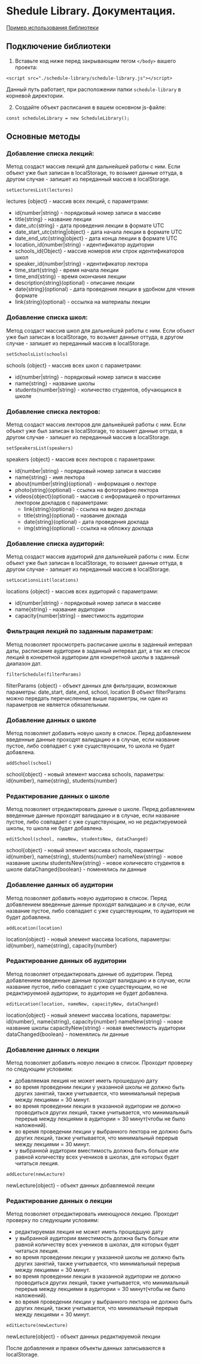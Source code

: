 # Shedule Library. Документация.

[Пример использования библиотеки](https://github.com/redveronika/yandex-mobilization__task1-2/blob/gh-pages/js/schedule-library/example.md)

## Подключение библиотеки

1. Вставьте код ниже перед закрывающим тегом `</body>` вашего проекта: 
```
<script src="./schedule-library/schedule-library.js"></script>
```
Данный путь работает, при расположении папки `schedule-library` в корневой директории.

2. Создайте объект расписания в вашем основном js-файле:

```
const scheduleLibrary = new ScheduleLibrary();
```

## Основные методы


### Добавление списка лекций:

Метод создаст массив лекций для дальнейшей работы с ним. Если объект уже был записан в localStorage, то возьмет данные оттуда, в другом случае - запишет из переданный массив в localStorage.   

```
setLecturesList(lectures)
```
lectures {object} - массив всех лекций, с параметрами:
- id{number|string} - порядковый номер записи в массиве
- title{string} - название лекции
- date_utc{string} - дата проведения лекции в формате UTC
- date_start_utc{string|object} - дата начала лекции в формате UTC
- date_end_utc{string|object} - дата конца лекции в формате UTC
- location_id{number|string} - идентификатор аудитории
- schools_id{Object} - массив номеров или строк идентификаторов школ
- speaker_id{number|string} - идентификатор лектора
- time_start{string} - время начала лекции
- time_end{string} - время окончания лекции
- description{string}(optional) - описание лекции
- date{string}(optional) - дата проведения лекции в удобном для чтения формате
- link{string}(optional) - оссылка на материалы лекции



### Добавление списка школ:

Метод создаст массив школ для дальнейшей работы с ним. Если объект уже был записан в localStorage, то возьмет данные оттуда, в другом случае - запишет из переданный массив в localStorage.   

```
setSchoolsList(schools)
```
schools {object} - массив всех школ с параметрами:
- id{number|string} - порядковый номер записи в массиве
- name{string} - название школы
- students{number|string} - количество студентов, обучающихся в школе


### Добавление списка лекторов:

Метод создаст массив лекторов для дальнейшей работы с ним. Если объект уже был записан в localStorage, то возьмет данные оттуда, в другом случае - запишет из переданный массив в localStorage.   

```
setSpeakersList(speakers)
```
speakers {object} - массив всех лекторов с параметрами:
- id{number|string} - порядковый номер записи в массиве
- name{string} - имя лектора
- about{number|string}(optional) - информация о лекторе
- photo{string}(optional) - ссылка на фотографию лектора
- videos{object}(optional) - массив с информацией о прочитанных лектором докладов с параметрами:
	- link{string}(optional) - ссылка на видео доклада
	- title{string}(optional) - название доклада
	- date{string}(optional) - дата проведения доклада
	- img{string}(optional) - ссылка на обложку доклада


### Добавление списка аудиторий:

Метод создаст массив аудиторий для дальнейшей работы с ним. Если объект уже был записан в localStorage, то возьмет данные оттуда, в другом случае - запишет из переданный массив в localStorage.   

```
setLocationsList(locations)
```
locations {object} - массив всех аудиторий с параметрами:
- id{number|string} - порядковый номер записи в массиве
- name{string} - название аудитории
- capacity{number|string} - вместимость аудитории


### Фильтрация лекций по заданным параметрам:

Метод позволяет просмотреть расписание школы в заданный интервал даты, расписание аудитории в заданный интервал дат, а так же список лекций в конкретной аудитории для конкретной школы в заданный диапазон дат.
	
```
filterSchedule(filterParams)
```
filterParams {object} - объект данных для фильтрации, возможные параметры: date_start, date_end, school, location
В объект filterParams можно передать перечисленные выше параметры, ни один из параметров не является обязательным.

### Добавление данных о школе

Метод позволяет добавить новую школу в список. Перед добавлением введенные данные проходят валидацию и в случае, если название пустое, либо совпадает с уже существующим, то школа не будет добавлена.

```
addSchool(school)
```
school{object} - новый элемент массива schools, параметры: id{number}, name{string}, students{number}


### Редактирование данных о школе

Метод позволяет отредактировать данные о школе. Перед добавлением введенные данные проходят валидацию и в случае, если название пустое, либо совпадает с уже существующим, но не редактируемоей школы, то школа не будет добавлена.

```
editSchool(school, nameNew, studentsNew, dataChanged)
```
school{object} - новый элемент массива schools, параметры: id{number}, name{string}, students{number}
nameNew{string} - новое название школы
studentsNew{string} - новое количесвто студентов в школе
dataChanged{boolean} - поменялись ли данные

### Добавление данных об аудитории

Метод позволяет добавить новую аудиторию в список. Перед добавлением введенные данные проходят валидацию и в случае, если название пустое, либо совпадает с уже существующим, то аудитория не будет добавлена.

```
addLocation(location)
```
location{object} - новый элемент массива locations, параметры: id{number}, name{string}, capacity{number}


### Редактирование данных об аудитории

Метод позволяет отредактировать данные об аудитории. Перед добавлением введенные данные проходят валидацию и в случае, если название пустое, либо совпадает с уже существующим, но не редактируемоей аудитории, то аудитория не будет добавлена.

```
editLocation(location, nameNew, capacityNew, dataChanged)
```
location{object} - новый элемент массива locations, параметры: id{number}, name{string}, capacity{number}
nameNew{string} - новое название школы
capacityNew{string} - новая вместимость аудитории
dataChanged{boolean} - поменялись ли данные


### Добавление данных о лекции

Метод позволяет добавить новую лекцию в список.
Проходит проверку по следующим условиям:
* добавляемая лекция не может иметь прошедшую дату
* во время проведении лекции у указанной школы не должно быть других занятий, также учитывается, что минимальный перерыв между лекциями = 30 минут.
* во время проведении лекции в указанной аудитории не должно проводиться других лекций, также учитывается, что минимальный перерыв между лекциями в аудитории = 30 минут(чтобы не было наложений).
* во время проведении лекции у выбранного лектора не должно быть других лекций, также учитывается, что минимальный перерыв между лекциями = 30 минут.
* у выбранной аудитории вместимость должна быть больше или равной количеству всех учеников в школах, для которых будет читаться лекция.

```
addLecture(newLecture)
```
newLecture{object} - объект данных добавляемой лекции


### Редактирование данных о лекции

Метод позволяет отредактировать имеющуюся лекцию.
Проходит проверку по следующим условиям:
* редактируемая лекция не может иметь прошедшую дату
* у выбранной аудитории вместимость должна быть больше или равной количеству всех учеников в школах, для которых будет читаться лекция.
* во время проведении лекции у указанной школы не должно быть других занятий, также учитывается, что минимальный перерыв между лекциями = 30 минут.
* во время проведении лекции в указанной аудитории не должно проводиться других лекций, также учитывается, что минимальный перерыв между лекциями в аудитории = 30 минут(чтобы не было наложений).
* во время проведении лекции у выбранного лектора не должно быть других лекций, также учитывается, что минимальный перерыв между лекциями = 30 минут.

```
editLecture(newLecture)
```
newLecture{object} - объект данных редактируемой лекции

После добавления и правки объекты данных записываются в localStorage.
